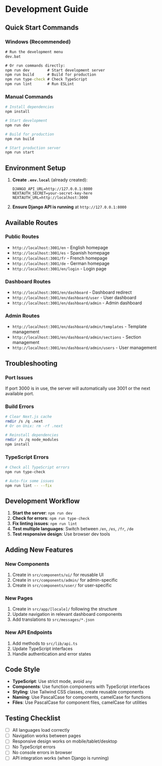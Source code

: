 # Development Guide

## Quick Start Commands

### Windows (Recommended)
```cmd
# Run the development menu
dev.bat

# Or run commands directly:
npm run dev        # Start development server
npm run build      # Build for production
npm run type-check # Check TypeScript
npm run lint       # Run ESLint
```

### Manual Commands
```bash
# Install dependencies
npm install

# Start development
npm run dev

# Build for production
npm run build

# Start production server
npm run start
```

## Environment Setup

1. **Create `.env.local`** (already created):
   ```env
   DJANGO_API_URL=http://127.0.0.1:8000
   NEXTAUTH_SECRET=your-secret-key-here
   NEXTAUTH_URL=http://localhost:3000
   ```

2. **Ensure Django API is running** at `http://127.0.0.1:8000`

## Available Routes

### Public Routes
- `http://localhost:3001/en` - English homepage
- `http://localhost:3001/es` - Spanish homepage  
- `http://localhost:3001/fr` - French homepage
- `http://localhost:3001/de` - German homepage
- `http://localhost:3001/en/login` - Login page

### Dashboard Routes
- `http://localhost:3001/en/dashboard` - Dashboard redirect
- `http://localhost:3001/en/dashboard/user` - User dashboard
- `http://localhost:3001/en/dashboard/admin` - Admin dashboard

### Admin Routes
- `http://localhost:3001/en/dashboard/admin/templates` - Template management
- `http://localhost:3001/en/dashboard/admin/sections` - Section management
- `http://localhost:3001/en/dashboard/admin/users` - User management

## Troubleshooting

### Port Issues
If port 3000 is in use, the server will automatically use 3001 or the next available port.

### Build Errors
```bash
# Clear Next.js cache
rmdir /s /q .next
# Or on Unix: rm -rf .next

# Reinstall dependencies
rmdir /s /q node_modules
npm install
```

### TypeScript Errors
```bash
# Check all TypeScript errors
npm run type-check

# Auto-fix some issues
npm run lint -- --fix
```

## Development Workflow

1. **Start the server**: `npm run dev`
2. **Check for errors**: `npm run type-check`
3. **Fix linting issues**: `npm run lint`
4. **Test multiple languages**: Switch between `/en`, `/es`, `/fr`, `/de`
5. **Test responsive design**: Use browser dev tools

## Adding New Features

### New Components
1. Create in `src/components/ui/` for reusable UI
2. Create in `src/components/admin/` for admin-specific
3. Create in `src/components/user/` for user-specific

### New Pages
1. Create in `src/app/[locale]/` following the structure
2. Update navigation in relevant dashboard components
3. Add translations to `src/messages/*.json`

### New API Endpoints
1. Add methods to `src/lib/api.ts`
2. Update TypeScript interfaces
3. Handle authentication and error states

## Code Style

- **TypeScript**: Use strict mode, avoid `any`
- **Components**: Use function components with TypeScript interfaces
- **Styling**: Use Tailwind CSS classes, create reusable components
- **Naming**: Use PascalCase for components, camelCase for functions
- **Files**: Use PascalCase for component files, camelCase for utilities

## Testing Checklist

- [ ] All languages load correctly
- [ ] Navigation works between pages
- [ ] Responsive design works on mobile/tablet/desktop
- [ ] No TypeScript errors
- [ ] No console errors in browser
- [ ] API integration works (when Django is running)